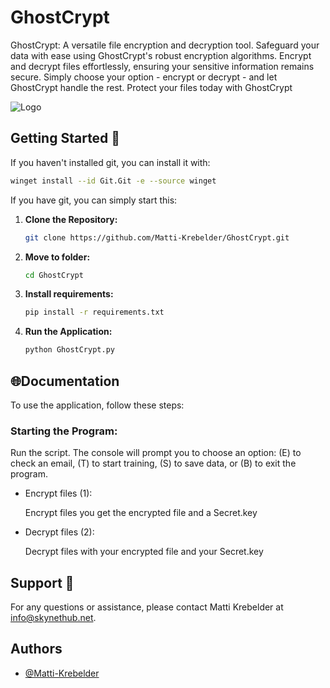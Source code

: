 
# GhostCrypt

GhostCrypt: A versatile file encryption and decryption tool. Safeguard your data with ease using GhostCrypt's robust encryption algorithms. Encrypt and decrypt files effortlessly, ensuring your sensitive information remains secure. Simply choose your option - encrypt or decrypt - and let GhostCrypt handle the rest. Protect your files today with GhostCrypt


![Logo](https://skynethub.net/GhostCrypt.png)


## Getting Started 🚀
If you haven't installed git, you can install it with:
   ```bash
   winget install --id Git.Git -e --source winget
   ```

If you have git, you can simply start this:
1. **Clone the Repository:**
   ```bash
   git clone https://github.com/Matti-Krebelder/GhostCrypt.git
   ```

2. **Move to folder:**
   ```bash
   cd GhostCrypt
   ```
3. **Install requirements:**
   ```bash
   pip install -r requirements.txt
   ```

4. **Run the Application:**
   ```bash
   python GhostCrypt.py
   ```
    
## 🌐Documentation


To use the application, follow these steps:

### Starting the Program: 

Run the script. The console will prompt you to choose an option: (E) to check an email, (T) to start training, (S) to save data, or (B) to exit the program.

* Encrypt files (1):

   Encrypt files you get the encrypted file and a Secret.key

* Decrypt files (2):

   Decrypt files with your encrypted file and your Secret.key



## Support 📧

   For any questions or assistance, please contact Matti Krebelder at [info@skynethub.net](mailto:info@skynethub.net).

## Authors

- [@Matti-Krebelder](https://github.com/Matti-Krebelder/)
